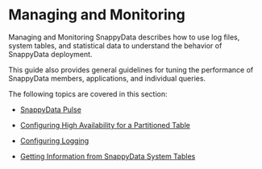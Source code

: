 # Managing and Monitoring 

Managing and Monitoring SnappyData describes how to use log files, system tables, and statistical data to understand the behavior of SnappyData deployment.

This guide also provides general guidelines for tuning the performance of SnappyData members, applications, and individual queries.

The following topics are covered in this section:

* [SnappyData Pulse](monitoring.md)

* [Configuring High Availability for a Partitioned Table](configure_high_availability.md)

* [Configuring Logging](configure_logging.md)

* [Getting Information from SnappyData System Tables
](monitor-manage.md)
